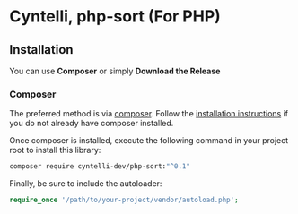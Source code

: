 # Cyntelli, php-sort (For PHP)

## Installation ##

You can use **Composer** or simply **Download the Release**

### Composer

The preferred method is via [composer](https://getcomposer.org/). Follow the
[installation instructions](https://getcomposer.org/doc/00-intro.md) if you do not already have
composer installed.

Once composer is installed, execute the following command in your project root to install this library:

```sh
composer require cyntelli-dev/php-sort:"^0.1"
```

Finally, be sure to include the autoloader:

```php
require_once '/path/to/your-project/vendor/autoload.php';
```